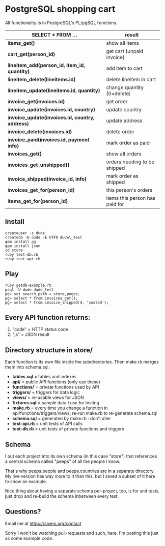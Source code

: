 # PostgreSQL shopping cart

All functionality is in PostgreSQL's PL/pgSQL functions.

| SELECT * FROM … | result |
|-----------------|--------|
| **items\_get()** | show all items |
| **cart\_get(person\_id)** | get cart (unpaid invoice) |
| **lineitem\_add(person\_id, item\_id, quantity)** | add item to cart |
| **lineitem\_delete(lineitems.id)** | delete lineitem in cart |
| **lineitem\_update(lineitems.id, quantity)** | change quantity (0=delete) |
| **invoice\_get(invoices.id)** | get order |
| **invoice\_update(invoices.id, country)** | update country |
| **invoice\_update(invoices.id, country, address)** | update address |
| **invoice\_delete(invoices.id)** | delete order |
| **invoice\_paid(invoices.id, payment info)** | mark order as paid |
| **invoices\_get()** | show all orders |
| **invoices\_get\_unshipped()** | orders needing to be shipped |
| **invoice\_shipped(invoice\_id, info)** | mark order as shipped |
| **invoices\_get\_for(person\_id)** | this person's orders |
| **items\_get\_for(person\_id)** | items this person has paid for |

## Install

```
createuser -s dude
createdb -U dude -E UTF8 dude\_test
gem install pg
gem install json
cd store
ruby test-db.rb
ruby test-api.rb
```

## Play

```
ruby getdb-example.rb
psql -U dude dude_test
pg» set search_path = store,peeps;
pg» select * from invoices_get();
pg» select * from invoice_shipped(4, 'posted');
```

## Every API function returns:

1. "code" = HTTP status code
2. "js" = JSON result

## Directory structure in store/

Each function is its own file inside the subdirectories.  Then make.rb merges them into schema.sql.

* **tables.sql** = tables and indexes
* **api/** = public API functions (only use these)
* **functions/** = private functions used by API
* **triggers/** = triggers for data logic
* **views/** = re-usable views for JSON
* **fixtures.sql** = sample data I use for testing
* **make.rb** = every time you change a function in api/functions/triggers/views, re-run make.rb to re-generate schema.sql
* **schema.sql** = generated by make.rb : don't alter
* **test-api.rb** = unit tests of API calls
* **test-db.rb** = unit tests of private functions and triggers

## Schema

I put each project into its own schema (in this case "store") that references a central schema called "peeps" of all the people I know.

That's why peeps.people and peeps.countries are in a separate directory.  My live version has way more to it than this, but I saved a subset of it here to show an example.

Nice thing about having a separate schema per-project, too, is for unit tests, just drop and re-build the schema inbetween every test.

## Questions?

Email me at <https://sivers.org/contact>

Sorry I won't be watching pull-requests and such, here.  I'm posting this just as some example code.


